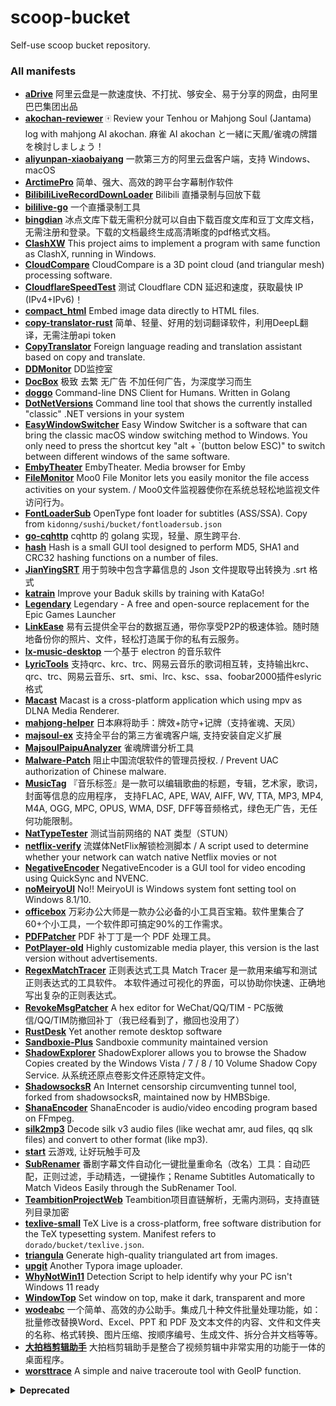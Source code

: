 # scoop-bucket
Self-use scoop bucket repository.

### All manifests

- [**aDrive**](https://www.aliyundrive.com/) 阿里云盘是一款速度快、不打扰、够安全、易于分享的网盘，由阿里巴巴集团出品
- [**akochan-reviewer**](https://github.com/Equim-chan/akochan-reviewer) 🀄️ Review your Tenhou or Mahjong Soul (Jantama) log with mahjong AI akochan. 麻雀 AI akochan と一緒に天鳳/雀魂の牌譜を検討しましょう！
- [**aliyunpan-xiaobaiyang**](https://github.com/liupan1890/aliyunpan) 一款第三方的阿里云盘客户端，支持 Windows、macOS
- [**ArctimePro**](https://arctime.org) 简单、强大、高效的跨平台字幕制作软件
- [**BilibiliLiveRecordDownLoader**](https://github.com/HMBSbige/BilibiliLiveRecordDownLoader) Bilibili 直播录制与回放下载
- [**bililive-go**](https://github.com/hr3lxphr6j/bililive-go) 一个直播录制工具
- [**bingdian**](http://www.bingdian001.com) 冰点文库下载无需积分就可以自由下载百度文库和豆丁文库文档，无需注册和登录。下载的文档最终生成高清晰度的pdf格式文档。
- [**ClashXW**](https://github.com/ysc3839/ClashXW) This project aims to implement a program with same function as ClashX, running in Windows.
- [**CloudCompare**](https://github.com/ysc3839/ClashXW) CloudCompare is a 3D point cloud (and triangular mesh) processing software.
- [**CloudflareSpeedTest**](https://github.com/XIU2/CloudflareSpeedTest) 测试 Cloudflare CDN 延迟和速度，获取最快 IP (IPv4+IPv6)！
- [**compact_html**](https://github.com/EdenHell/compact_html) Embed image data directly to HTML files.
- [**copy-translator-rust**](https://github.com/zu1k/copy-translator) 简单、轻量、好用的划词翻译软件，利用DeepL翻译，无需注册api token
- [**CopyTranslator**](https://github.com/CopyTranslator/CopyTranslator) Foreign language reading and translation assistant based on copy and translate.
- [**DDMonitor**](https://github.com/zhimingshenjun/DD_Monitor) DD监控室
- [**DocBox**](https://www.daokeyuedu.com/index.php) 极致 去繁 无广告 不加任何广告，为深度学习而生
- [**doggo**](https://github.com/mr-karan/doggo) Command-line DNS Client for Humans. Written in Golang
- [**DotNetVersions**](https://github.com/jmalarcon/DotNetVersions) Command line tool that shows the currently installed "classic" .NET versions in your system
- [**EasyWindowSwitcher**](https://neosmart.net/EasySwitch) Easy Window Switcher is a software that can bring the classic macOS window switching method to Windows. You only need to press the shortcut key "alt + `(button below ESC)" to switch between different windows of the same software.
- [**EmbyTheater**](https://emby.media/emby-theater.html) EmbyTheater. Media browser for Emby
- [**FileMonitor**](https://zhs.moo0.com/software/FileMonitor) Moo0 File Monitor lets you easily monitor the file access activities on your system. / Moo0文件监视器使你在系统总轻松地监视文件访问行为。
- [**FontLoaderSub**](https://github.com/yzwduck/FontLoaderSub) OpenType font loader for subtitles (ASS/SSA). Copy from `kidonng/sushi/bucket/fontloadersub.json`
- [**go-cqhttp**](https://github.com/Mrs4s/go-cqhttp) cqhttp 的 golang 实现，轻量、原生跨平台.
- [**hash**](http://keir.net/hash.html) Hash is a small GUI tool designed to perform MD5, SHA1 and CRC32 hashing functions on a number of files.
- [**JianYingSRT**](https://guihet.com/jianying.html) 用于剪映中包含字幕信息的 Json 文件提取导出转换为 .srt 格式
- [**katrain**](https://github.com/sanderland/katrain) Improve your Baduk skills by training with KataGo!
- [**Legendary**](https://github.com/derrod/legendary) Legendary - A free and open-source replacement for the Epic Games Launcher
- [**LinkEase**](https://www.linkease.com) 易有云提供全平台的数据互通，带你享受P2P的极速体验。随时随地备份你的照片、文件，轻松打造属于你的私有云服务。
- [**lx-music-desktop**](https://github.com/lyswhut/lx-music-desktop) 一个基于 electron 的音乐软件
- [**LyricTools**](https://gitee.com/ying32/MakeLyric/) 支持qrc、krc、trc、网易云音乐的歌词相互转，支持输出krc、qrc、trc、网易云音乐、srt、smi、lrc、ksc、ssa、foobar2000插件eslyric格式
- [**Macast**](https://github.com/xfangfang/Macast) Macast is a cross-platform application which using mpv as DLNA Media Renderer.
- [**mahjong-helper**](https://github.com/EndlessCheng/mahjong-helper) 日本麻将助手：牌效+防守+记牌（支持雀魂、天凤）
- [**majsoul-ex**](https://github.com/moxcomic/majsoul-ex) 支持全平台的第三方雀魂客户端, 支持安装自定义扩展
- [**MajsoulPaipuAnalyzer**](https://github.com/zyr17/MajsoulPaipuAnalyzer) 雀魂牌谱分析工具
- [**Malware-Patch**](https://github.com/the1812/Malware-Patch) 阻止中国流氓软件的管理员授权. / Prevent UAC authorization of Chinese malware.
- [**MusicTag**](https://www.cnblogs.com/vinlxc/p/11347744.html) 『音乐标签』是一款可以编辑歌曲的标题，专辑，艺术家，歌词，封面等信息的应用程序， 支持FLAC, APE, WAV, AIFF, WV, TTA, MP3, MP4, M4A, OGG, MPC, OPUS, WMA, DSF, DFF等音频格式，绿色无广告，无任何功能限制。
- [**NatTypeTester**](https://github.com/HMBSbige/NatTypeTester) 测试当前网络的 NAT 类型（STUN）
- [**netflix-verify**](https://github.com/sjlleo/netflix-verify) 流媒体NetFlix解锁检测脚本 / A script used to determine whether your network can watch native Netflix movies or not
- [**NegativeEncoder**](https://github.com/zyzsdy/NegativeEncoder) NegativeEncoder is a GUI tool for video encoding using QuickSync and NVENC.
- [**noMeiryoUI**](https://github.com/Tatsu-syo/noMeiryoUI) No!! MeiryoUI is Windows system font setting tool on Windows 8.1/10.
- [**officebox**](http://www.wofficebox.com) 万彩办公大师是一款办公必备的小工具百宝箱。软件里集合了60+个小工具，一个软件即可搞定90%的工作需求。
- [**PDFPatcher**](https://github.com/wmjordan/PDFPatcher) PDF 补丁丁是一个 PDF 处理工具。
- [**PotPlayer-old**](https://potplayer.daum.net) Highly customizable media player, this version is the last version without advertisements.
- [**RegexMatchTracer**](http://www.regexlab.com/zh/mtracer) 正则表达式工具 Match Tracer 是一款用来编写和测试正则表达式的工具软件。 本软件通过可视化的界面，可以协助你快速、正确地写出复杂的正则表达式。
- [**RevokeMsgPatcher**](https://github.com/huiyadanli/RevokeMsgPatcher) A hex editor for WeChat/QQ/TIM - PC版微信/QQ/TIM防撤回补丁（我已经看到了，撤回也没用了）
- [**RustDesk**](https://rustdesk.com/) Yet another remote desktop software
- [**Sandboxie-Plus**](https://github.com/sandboxie-plus/Sandboxie) Sandboxie community maintained version
- [**ShadowExplorer**](https://www.shadowexplorer.com/) ShadowExplorer allows you to browse the Shadow Copies created by the Windows Vista / 7 / 8 / 10 Volume Shadow Copy Service. 从系统还原点卷影文件还原特定文件。
- [**ShadowsocksR**](https://github.com/HMBSbige/ShadowsocksR-Windows) An Internet censorship circumventing tunnel tool, forked from shadowsocksR, maintained now by HMBSbige.   
- [**ShanaEncoder**](https://shana.pe.kr) ShanaEncoder is audio/video encoding program based on FFmpeg.
- [**silk2mp3**](https://kn007.net/topics/batch-convert-silk-v3-audio-files-to-mp3-in-windows/) Decode silk v3 audio files (like wechat amr, aud files, qq slk files) and convert to other format (like mp3).
- [**start**](https://start.qq.com/) 云游戏, 让好玩触手可及
- [**SubRenamer**](https://github.com/qwqcode/SubRenamer) 番剧字幕文件自动化一键批量重命名（改名）工具：自动匹配，正则过滤，手动精选，一键操作；Rename Subtitles Automatically to Match Videos Easily through the SubRenamer Tool.
- [**TeambitionProjectWeb**](https://www.52pojie.cn/thread-1348072-1-1.html) Teambition项目直链解析，无需内测码，支持直链列目录加密
- [**texlive-small**](https://tug.org/texlive/) TeX Live is a cross-platform, free software distribution for the TeX typesetting system. Manifest refers to `dorado/bucket/texlive.json`.
- [**triangula**](https://github.com/RH12503/triangula) Generate high-quality triangulated art from images.
- [**upgit**](https://github.com/pluveto) Another Typora image uploader.
- [**WhyNotWin11**](https://github.com/rcmaehl/WhyNotWin11) Detection Script to help identify why your PC isn't Windows 11 ready
- [**WindowTop**](https://github.com/BiGilSoft/WindowTop) Set window on top, make it dark, transparent and more
- [**wodeabc**](https://www.wodeabc.com) 一个简单、高效的办公助手。集成几十种文件批量处理功能，如：批量修改替换Word、Excel、PPT 和 PDF 及文本文件的内容、文件和文件夹的名称、格式转换、图片压缩、按顺序编号、生成文件、拆分合并文档等等。
- [**大拍档剪辑助手**](http://spdpd.net) 大拍档剪辑助手是整合了视频剪辑中非常实用的功能于一体的桌面程序。
- [**worsttrace**](https://wtrace.app) A simple and naive traceroute tool with GeoIP function.

<details>
<summary><strong>Deprecated</strong></summary>

These manifests have been removed from this bucket because there are better/maintained alternatives in other buckets, or no longer installable via Scoop.

- [**BBDown**](https://github.com/nilaoda/BBDown) available in `chawyehsu/dorado` bucket as [bbdown](https://github.com/chawyehsu/dorado/blob/master/bucket/bbdown.json)
- [**BililiveStreamFileFixer**](https://github.com/Genteure/BililiveStreamFileFixer) have been integrated in `chawyehsu/dorado/bililiverecorder.json` since version 1.3.1
- [**ClashDotNetFramework**](https://github.com/ClashDotNetFramework/ClashDotNetFramework) has been deleted.
- [**iFlyVoice**](https://srf.xunfei.cn/) There are some problems when checking or getting the latest version, temporarily removing.
- [**KDEConnect**](https://kdeconnect.kde.org/): available in `chawyehsu/dorado` bucket as [kdeconnect](https://github.com/chawyehsu/dorado/blob/master/bucket/kdeconnect.json)
- [**MyDockFinder**](https://www.mydockfinder.com) It will be released on Steam on November 26, 2021.
- [**SarasaGothic-ttc**](https://github.com/be5invis/Sarasa-Gothic) Sarasa Gothic / 更纱黑体 / 更紗黑體 / 更紗ゴシック / 사라사 고딕
- [**SarasaGothicRegular-ttc**](https://github.com/be5invis/Sarasa-Gothic) Sarasa Gothic / 更纱黑体 / 更紗黑體 / 更紗ゴシック / 사라사 고딕

</details>
